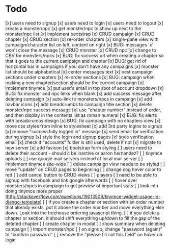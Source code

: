# Todo

[x] users need to signup
[x] users need to login
[x] users need to logout
[x] create a monster/npc
[x] get monster/npc to show up next to the monster/npc list
[x] implement bootstrap
[x] CRUD campaign
[x] CRUD chapter
[x] CRUD section
[x] re-order chapters
[x] single-pane view with campaign/character list on left, content on right
[x] BUG: messages 'x' won't close the message
[x] CRUD monster
[x] CRUD npc
[x] change to CBV for monsters/npcs
[x] BUG: fix success url when creating a chapter so that it goes to the current campaign and chapter
[x] BUG: get rid of horizontal bar in campaigns if you don't have any campaigns
[x] monster list should be alphabetical
[x] center messages text
[x] nest campaign sections under chapters
[x] re-order sections
[x] BUG: campaign when making a new chapter/section should be the current campaign
[x] implement tinymce
[x] put user's email in top spot of account dropdown
[x] BUG: fix monster and npc links when blank
[x] add success message after deleting campaign
[x] auto-link to monsters/npcs in campaign
[x] add navbar icons
[x] add breadcrumbs to campaign title section
[x] delete monster/npc success message
[x] use "chapter number" instead of order, and then display in the contents list as roman numeral
[x] BUG: fix alerts with breadcrumbs design
[x] BUG: fix campaign with no chapters view
[x] move css styles from inline to stylesheet
[x] add 3rd party logins to signup
[x] remove "successfully logged in" message
[x] send email for verification during signup
[x] style the login and signup pages
[x] style verification email
[x] check if "accounts" folder is still used, delete if not
[x] migrate to new server
[x] add favicon
[x] bootstrap form styling
[ ] users need to delete their account - should it be inactive or aaron hernandez?
[ ] tinymce uploads
[ ] use google mail servers instead of local mail server
[ ] implement tinymce site-wide
[ ] delete campaign view needs to be styled
[ ] move "update" on CRUD pages to beginning
[ ] change cog hover color to red
[ ] add cancel button to CRUD views
[ ] players
[ ] need to be able to signup with facebook and link google afterwards
[ ] hover over monsters/npcs in campaign to get preview of important stats
[ ] look into doing tinymce more proper (http://stackoverflow.com/questions/19013509/tinymce-widget-usage-in-django-template)
[ ] if you create a chapter or section with an order number that already exists, put it above the order number and move everything else down. Look into the treehouse ordering javascript thing.
[ ] if you delete a chapter or section, it should shift everything up/down to fill the gap of the deleted chapter
[ ] create chapter in modal
[ ] show summary when deleting campaign
[ ] import monster/npc
[ ] on signup, change "password (again)" to "confirm password"
[ ] remove the "please fill out this field" on hover on login